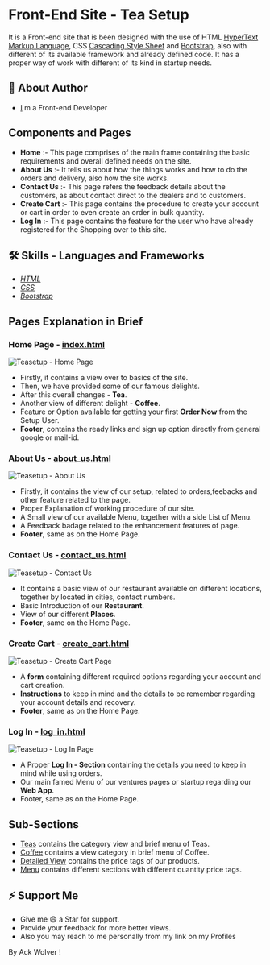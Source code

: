 # Front-End Site - Tea Setup

It is a Front-end site that is been designed with the use of HTML [HyperText Markup Language](https://html.com/), CSS [Cascading Style Sheet](https://css3.com/) and [Bootstrap](https://getbootstrap.com/), also with different of its available framework and already defined code. It has a proper way of work with different of its kind in startup needs.

## 🚀 About Author

- [I](https://github.com/ackwolver335) m a Front-end Developer

## Components and Pages

- **Home** :- This page comprises of the main frame containing the basic requirements and overall defined needs on the site.
- **About Us** :- It tells us about how the things works and how to do the orders and delivery, also how the site works.
- **Contact Us** :- This page refers the feedback details about the customers, as about contact direct to the dealers and to customers.
- **Create Cart** :- This page contains the procedure to create your account or cart in order to even create an order in bulk quantity.
- **Log In** :- This page contains the feature for the user who have already registered for the Shopping over to this site.

## 🛠 Skills - Languages and Frameworks

- *[HTML](https://html.com/)*
- *[CSS](https://css3.com/)*
- *[Bootstrap](https://getbootstrap.com/)*

## Pages Explanation in Brief 

### Home Page - [index.html](https://ackwolver335.github.io/teasetup.gd/index.html)

![Teasetup - Home Page](https://github.com/ackwolver335/teasetup.gd/assets/103741432/4ead1922-b39a-45b6-bad1-f4d9d3d139d3)

- Firstly, it contains a view over to basics of the site.
- Then, we have provided some of our famous delights.
- After this overall changes - **Tea**.
- Another view of different delight - **Coffee**.
- Feature or Option available for getting your first **Order Now** from the Setup User.
- **Footer**, contains the ready links and sign up option directly from general google or mail-id.

### About Us - [about_us.html](https://ackwolver335.github.io/teasetup.gd/about_us.html)

![Teasetup - About Us](https://github.com/ackwolver335/teasetup.gd/assets/103741432/5f1c813d-df70-498f-9bf9-828e2227a140)

- Firstly, it contains the view of our setup, related to orders,feebacks and other feature related to the page.
- Proper Explanation of working procedure of our site.
- A Small view of our available Menu, together with a side List of Menu.
- A Feedback badage related to the enhancement features of page.
- **Footer**, same as on the Home Page.

### Contact Us - [contact_us.html](https://ackwolver335.github.io/teasetup.gd/contact_us.html)

![Teasetup - Contact Us](https://github.com/ackwolver335/teasetup.gd/assets/103741432/3e7d55a4-8713-4bd3-b722-294b834f3499)

- It contains a basic view of our restaurant available on different locations, together by located in cities, contact numbers.
- Basic Introduction of our **Restaurant**.
- View of our different **Places**.
- **Footer**, same on the Home Page.

### Create Cart - [create_cart.html](https://ackwolver335.github.io/teasetup.gd/create_cart.html)

![Teasetup - Create Cart Page](https://github.com/ackwolver335/teasetup.gd/assets/103741432/f80f39eb-26f5-4583-be60-97365936a4f3)

- A **form** containing different required options regarding your account and cart creation.
- **Instructions** to keep in mind and the details to be remember regarding your account details and recovery.
- **Footer**, same as on the Home Page.

### Log In - [log_in.html](https://ackwolver335.github.io/teasetup.gd/log_in.html)

![Teasetup - Log In Page](https://github.com/ackwolver335/teasetup.gd/assets/103741432/da29d5cf-fe6a-45b0-83d8-bf91bd153f52)

- A Proper **Log In - Section** containing the details you need to keep in mind while using orders.
- Our main famed Menu of our ventures pages or startup regarding our **Web App**.
- Footer, same as on the Home Page.

## Sub-Sections

- [Teas](https://ackwolver335.github.io/teasetup.gd/Sub-Sections/Teas.html) contains the category view and brief menu of Teas.
- [Coffee](https://ackwolver335.github.io/teasetup.gd/Sub-Sections/Coffee.html) contains a view category in brief menu of Coffee.
- [Detailed View](https://ackwolver335.github.io/teasetup.gd/Sub-Sections/detailed_menu.html) contains the price tags of our products.
- [Menu](https://ackwolver335.github.io/teasetup.gd/Sub-Sections/Menu.html) contains different sections with different quantity price tags.

## ⚡️ Support Me

- Give me 😄 a Star for support.
- Provide your feedback for more better views.
- Also you may reach to me personally from my link on my Profiles

By Ack Wolver !